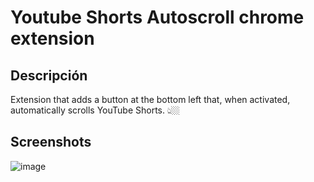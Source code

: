 # Youtube Shorts Autoscroll chrome extension

## Descripción

Extension that adds a button at the bottom left that, when activated, automatically scrolls YouTube Shorts. 👆🏼

## Screenshots

![image](https://github.com/user-attachments/assets/ee62c4b0-8a55-4275-8fee-0113f5ca2cd6)
